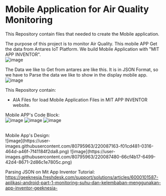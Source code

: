 # Mobile Application for Air Quality Monitoring
This Repository contain files that needed to create the Mobile application. <br>
                                                                          
The purpose of this project is to monitor Air Quality. This mobile APP Get the data from Antares IoT Platform. We build Mobile Application with "MIT APP INVENTOR". <br>
![image](https://user-images.githubusercontent.com/80795963/220086196-a7c1ba1d-1bc1-483a-b5eb-62ff5c91cfbd.png)
<br>

The Data we like to Get from antares are like this. It is in JSON Format, so we have to Parse the data we like to show in the display mobile app.<br>
![image](https://user-images.githubusercontent.com/80795963/220086776-e95934f6-ec51-4918-95b3-58275f94751e.png)
<br>

This Repository contain:<br>
- AIA Files for load Mobile Application Files in MIT APP INVENTOR website.

Mobile APP's Code Block: <br>
![image](https://user-images.githubusercontent.com/80795963/220087885-0ea84c2a-5f90-4198-b4d5-fce9cc6e55cb.png)
![image](https://user-images.githubusercontent.com/80795963/220088010-d1fe76d1-0619-4d6d-82c5-92acd90383de.png)
![image](https://user-images.githubusercontent.com/80795963/220088178-08bf69ca-eb35-4081-be41-1c11a0296ecb.png)

<br>
Mobile App's Design: <br>
![image](https://user-images.githubusercontent.com/80795963/220087163-f01cd481-0316-464d-a46f-7f41184f2da8.png)
![image](https://user-images.githubusercontent.com/80795963/220087480-66cf4b17-6499-42d4-8671-2d86c1e7805c.png)

<br>

Parsing JSON on Mit App Inventor Tutorial: <br>
https://geeknesia.freshdesk.com/support/solutions/articles/6000101587-aplikasi-android-part-1-monitoring-suhu-dan-kelembaban-menggunakan-app-inventor-geeknesia-
